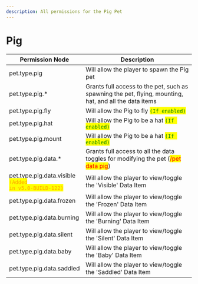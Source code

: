 ```yaml
---
description: All permissions for the Pig Pet
---
```



# Pig
| Permission Node | Description |
| - | - |
| pet.type.pig | Will allow the player to spawn the Pig pet |
| pet.type.pig.* | Grants full access to the pet, such as spawning the pet, flying, mounting, hat, and all the data items |
| pet.type.pig.fly | Will allow the Pig to fly <mark style="color:green;">`(If enabled)`</mark> |
| pet.type.pig.hat | Will allow the Pig to be a hat <mark style="color:green;">`(If enabled)`</mark> |
| pet.type.pig.mount | Will allow the Pig to be a hat <mark style="color:green;">`(If enabled)`</mark> |
| pet.type.pig.data.* | Grants full access to all the data toggles for modifying the pet (<mark style="color:red;">/pet data pig</mark>) |
| pet.type.pig.data.visible<br><mark style="color:orange;"><code>(Added in v5.0-BUILD-122)</code></mark> | Will allow the player to view/toggle the 'Visible' Data Item |
| pet.type.pig.data.frozen | Will allow the player to view/toggle the 'Frozen' Data Item |
| pet.type.pig.data.burning | Will allow the player to view/toggle the 'Burning' Data Item |
| pet.type.pig.data.silent | Will allow the player to view/toggle the 'Silent' Data Item |
| pet.type.pig.data.baby | Will allow the player to view/toggle the 'Baby' Data Item |
| pet.type.pig.data.saddled | Will allow the player to view/toggle the 'Saddled' Data Item |

